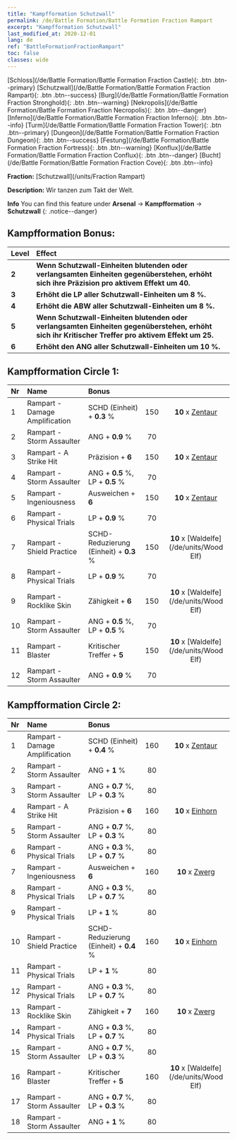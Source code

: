 ```yaml
---
title: "Kampfformation Schutzwall"
permalink: /de/Battle Formation/Battle Formation Fraction Rampart
excerpt: "Kampfformation Schutzwall"
last_modified_at: 2020-12-01
lang: de
ref: "BattleFormationFractionRampart"
toc: false
classes: wide
---
```

 [Schloss](/de/Battle Formation/Battle Formation Fraction Castle){: .btn .btn--primary} [Schutzwall](/de/Battle Formation/Battle Formation Fraction Rampart){: .btn .btn--success} [Burg](/de/Battle Formation/Battle Formation Fraction Stronghold){: .btn .btn--warning} [Nekropolis](/de/Battle Formation/Battle Formation Fraction Necropolis){: .btn .btn--danger} [Inferno](/de/Battle Formation/Battle Formation Fraction Inferno){: .btn .btn--info} [Turm](/de/Battle Formation/Battle Formation Fraction Tower){: .btn .btn--primary} [Dungeon](/de/Battle Formation/Battle Formation Fraction Dungeon){: .btn .btn--success} [Festung](/de/Battle Formation/Battle Formation Fraction Fortress){: .btn .btn--warning} [Konflux](/de/Battle Formation/Battle Formation Fraction Conflux){: .btn .btn--danger} [Bucht](/de/Battle Formation/Battle Formation Fraction Cove){: .btn .btn--info} 

  **Fraction:** [Schutzwall](/units/Fraction Rampart)

  **Description:** Wir tanzen zum Takt der Welt.

**Info** You can find this feature under **Arsenal** -> **Kampfformation** -> **Schutzwall** 
{: .notice--danger}

## Kampfformation Bonus:

  | Level |         Effect        |
  |:------|:---------------------|
  | **2** | **Wenn Schutzwall-Einheiten blutenden oder verlangsamten Einheiten gegenüberstehen, erhöht sich ihre Präzision pro aktivem Effekt um 40.** |
  | **3** | **Erhöht die LP aller Schutzwall-Einheiten um 8 %.** |
  | **4** | **Erhöht die ABW aller Schutzwall-Einheiten um 8 %.** |
  | **5** | **Wenn Schutzwall-Einheiten blutenden oder verlangsamten Einheiten gegenüberstehen, erhöht sich ihr Kritischer Treffer pro aktivem Effekt um 25.** |
  | **6** | **Erhöht den ANG aller Schutzwall-Einheiten um 10 %.** |

## Kampfformation Circle 1:

  |  Nr  |         Name        |  Bonus  | <i class="fas fa-flask"/>  |  <i class="fab fa-optin-monster"/> |
  |:-----|:--------------------|:---------|:-----------------:|:----------------:|
  | 1 | Rampart - Damage Amplification | SCHD (Einheit) + **0.3** % | 150 |  **10** x [Zentaur](/de/units/Centaur) |
  | 2 | Rampart - Storm Assaulter | ANG + **0.9** % | 70 |   |
  | 3 | Rampart - A Strike Hit | Präzision + **6**  | 150 |  **10** x [Zentaur](/de/units/Centaur) |
  | 4 | Rampart - Storm Assaulter | ANG + **0.5** %, LP + **0.5** % | 70 |   |
  | 5 | Rampart - Ingeniousness | Ausweichen + **6**  | 150 |  **10** x [Zentaur](/de/units/Centaur) |
  | 6 | Rampart - Physical Trials | LP + **0.9** % | 70 |   |
  | 7 | Rampart - Shield Practice | SCHD-Reduzierung (Einheit) + **0.3** % | 150 |  **10** x [Waldelfe](/de/units/Wood Elf) |
  | 8 | Rampart - Physical Trials | LP + **0.9** % | 70 |   |
  | 9 | Rampart - Rocklike Skin | Zähigkeit + **6**  | 150 |  **10** x [Waldelfe](/de/units/Wood Elf) |
  | 10 | Rampart - Storm Assaulter | ANG + **0.5** %, LP + **0.5** % | 70 |   |
  | 11 | Rampart - Blaster | Kritischer Treffer + **5**  | 150 |  **10** x [Waldelfe](/de/units/Wood Elf) |
  | 12 | Rampart - Storm Assaulter | ANG + **0.9** % | 70 |   |
  


## Kampfformation Circle 2:

  |  Nr  |         Name        |  Bonus  | <i class="fas fa-flask"/>  |  <i class="fab fa-optin-monster"/> |
  |:-----|:--------------------|:---------|:-----------------:|:----------------:|
  | 1 | Rampart - Damage Amplification | SCHD (Einheit) + **0.4** % | 160 |  **10** x [Zentaur](/de/units/Centaur) |
  | 2 | Rampart - Storm Assaulter | ANG + **1** % | 80 |   |
  | 3 | Rampart - Storm Assaulter | ANG + **0.7** %, LP + **0.3** % | 80 |   |
  | 4 | Rampart - A Strike Hit | Präzision + **6**  | 160 |  **10** x [Einhorn](/de/units/Unicorn) |
  | 5 | Rampart - Storm Assaulter | ANG + **0.7** %, LP + **0.3** % | 80 |   |
  | 6 | Rampart - Physical Trials | ANG + **0.3** %, LP + **0.7** % | 80 |   |
  | 7 | Rampart - Ingeniousness | Ausweichen + **6**  | 160 |  **10** x [Zwerg](/de/units/Dwarf) |
  | 8 | Rampart - Physical Trials | ANG + **0.3** %, LP + **0.7** % | 80 |   |
  | 9 | Rampart - Physical Trials | LP + **1** % | 80 |   |
  | 10 | Rampart - Shield Practice | SCHD-Reduzierung (Einheit) + **0.4** % | 160 |  **10** x [Einhorn](/de/units/Unicorn) |
  | 11 | Rampart - Physical Trials | LP + **1** % | 80 |   |
  | 12 | Rampart - Physical Trials | ANG + **0.3** %, LP + **0.7** % | 80 |   |
  | 13 | Rampart - Rocklike Skin | Zähigkeit + **7**  | 160 |  **10** x [Zwerg](/de/units/Dwarf) |
  | 14 | Rampart - Physical Trials | ANG + **0.3** %, LP + **0.7** % | 80 |   |
  | 15 | Rampart - Storm Assaulter | ANG + **0.7** %, LP + **0.3** % | 80 |   |
  | 16 | Rampart - Blaster | Kritischer Treffer + **5**  | 160 |  **10** x [Waldelfe](/de/units/Wood Elf) |
  | 17 | Rampart - Storm Assaulter | ANG + **0.7** %, LP + **0.3** % | 80 |   |
  | 18 | Rampart - Storm Assaulter | ANG + **1** % | 80 |   |
  

